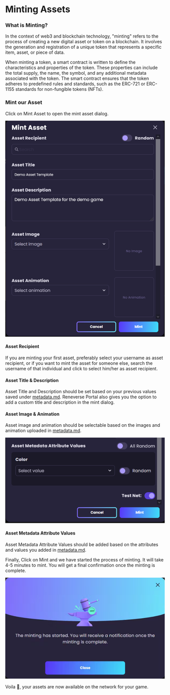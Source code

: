 # Minting Assets

### What is Minting?

In the context of web3 and blockchain technology, "minting" refers to the process of creating a new digital asset or token on a blockchain. It involves the generation and registration of a unique token that represents a specific item, asset, or piece of data.

When minting a token, a smart contract is written to define the characteristics and properties of the token. These properties can include the total supply, the name, the symbol, and any additional metadata associated with the token. The smart contract ensures that the token adheres to predefined rules and standards, such as the ERC-721 or ERC-1155 standards for non-fungible tokens (NFTs).

### Mint our Asset

Click on Mint Asset to open the mint asset dialog.

![](<../.gitbook/assets/image (21).png>)

#### Asset Recipient

If you are minting your first asset, preferably select your username as asset recipient, or if you want to mint the asset for someone else, search the username of that individual and click to select him/her as asset recipient.

#### Asset Title & Description

Asset Title and Description should be set based on your previous values saved under [metadata.md](configuring-asset-template/metadata.md "mention"). Reneverse Portal also gives you the option to add a custom title and description in the mint dialog.

#### Asset Image & Animation

Asset image and animation should be selectable based on the images and animation uploaded in [metadata.md](configuring-asset-template/metadata.md "mention").

![](<../.gitbook/assets/image (2).png>)

#### Asset Metadata Attribute Values

Asset Metadata Attribute Values should be added based on the attributes and values you added in [metadata.md](configuring-asset-template/metadata.md "mention").



Finally, Click on Mint and we have started the process of minting. It will take 4-5 minutes to mint. You will get a final confirmation once the minting is complete.

![](<../.gitbook/assets/image (35).png>)

Voila :tada:, your assets are now available on the network for your game.



